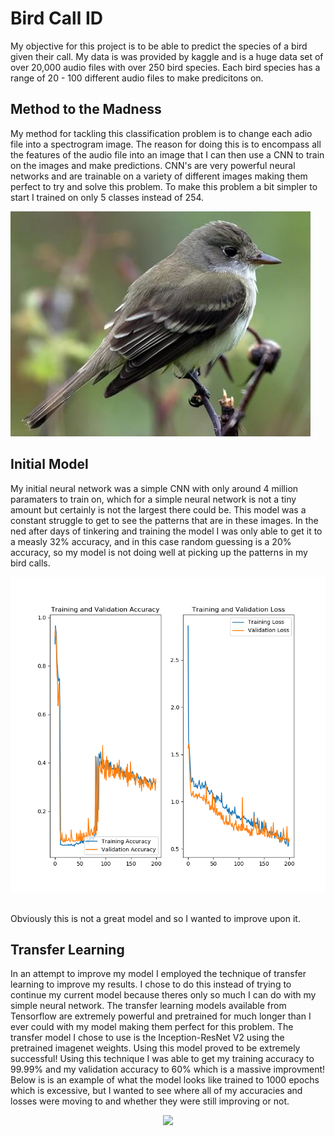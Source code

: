 # Bird Call ID

My objective for this project is to be able to predict the species of a bird given their call.  My data is was provided by kaggle and is a huge data set of over 20,000 audio files with over 250 bird species.  Each bird species has a range of 20 - 100 different audio files to make predicitons on.  

## Method to the Madness
My method for tackling this classification problem is to change each adio file into a spectrogram image.  The reason for doing this is to encompass all the features of the audio file into an image that I can then use a CNN to train on the images and make predictions.  CNN's are very powerful neural networks and are trainable on a variety of different images making them perfect to try and solve this problem.  To make this problem a bit simpler to start I trained on only 5 classes instead of 254.  

![Bird](160820341-480px.jpg)

## Initial Model
My initial neural network was a simple CNN with only around 4 million paramaters to train on, which for a simple neural network is not a tiny amount but certainly is not the largest there could be.  This model was a constant struggle to get to see the patterns that are in these images.  In the ned after days of tinkering and training the model I was only able to get it to a measly 32% accuracy, and in this case random guessing is a 20% accuracy, so my model is not doing well at picking up the patterns in my bird calls.

<p align="center">
    <img src="twentythree_cont.png" size = '800x800'/>
</p>
<br/>
Obviously this is not a great model and so I wanted to improve upon it.

## Transfer Learning
In an attempt to improve my model I employed the technique of transfer learning to improve my results.  I chose to do this instead of trying to continue my current model because theres only so much I can do with my simple neural network.  The transfer learning models available from Tensorflow are extremely powerful and pretrained for much longer than I ever could with my model making them perfect for this problem.  The transfer model I chose to use is the Inception-ResNet V2 using the pretrained imagenet weights.  Using this model proved to be extremely successful!  Using this technique I was able to get my training accuracy to 99.99% and my validation accuracy to 60% which is a massive improvment!  Below is is an example of what the model looks like trained to 1000 epochs which is excessive, but I wanted to see where all of my accuracies and losses were moving to and whether they were still improving or not.

<p align="center">
    <img src=".png" size = '800x800'/>
</p>

